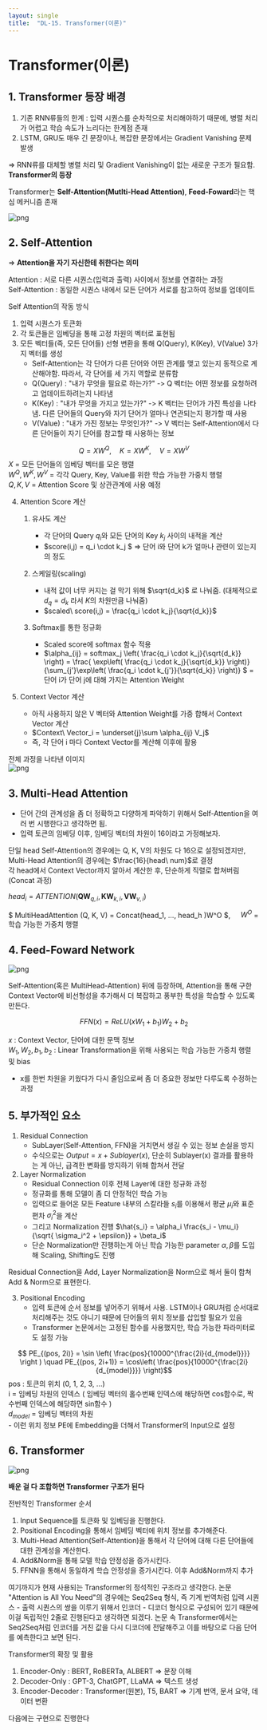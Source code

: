 ```yaml
---
layout: single
title:  "DL-15. Transformer(이론)"
---
```


# Transformer(이론)

## 1. Transformer 등장 배경
 1. 기존 RNN류들의 한계 : 입력 시퀀스를 순차적으로 처리해야하기 때문에, 병렬 처리가 어렵고 학습 속도가 느리다는 한계점 존재  
 2. LSTM, GRU도 매우 긴 문장이나, 복잡한 문장에서는 Gradient Vanishing 문제 발생

$\Rightarrow$ RNN류를 대체할 병렬 처리 및 Gradient Vanishing이 없는 새로운 구조가 필요함. **Transformer의 등장**  

Transformer는 **Self-Attention(Mutlti-Head Attention)**,  **Feed-Foward**라는 핵심 메커니즘 존재

![png](/assets/images/DL-15-image-2.png)

## 2. Self-Attention
=> **Attention을 자기 자신한테 취한다는 의미**  

Attention : 서로 다른 시퀀스(입력과 출력) 사이에서 정보를 연결하는 과정  
Self-Attention : 동일한 시퀀스 내에서 모든 단어가 서로를 참고하여 정보를 업데이트

Self Attention의 작동 방식
1. 입력 시퀀스가 토큰화
2. 각 토큰들은 임베딩을 통해 고정 차원의 벡터로 표현됨
3. 모든 벡터들(즉, 모든 단어들) 선형 변환을 통해 Q(Query), K(Key), V(Value) 3가지 벡터를 생성
    - Self-Attention는 각 단어가 다른 단어와 어떤 관계를 맺고 있는지 동적으로 계산해야함. 따라서, 각 단어를 세 가지 역할로 분류함
    - Q(Query) : "내가 무엇을 필요로 하는가?" -> Q 벡터는 어떤 정보를 요청하려고 업데이트하려는지 나타냄
    - K(Key) : "내가 무엇을 가지고 있는가?" -> K 벡터는 단어가 가진 특성을 나타냄. 다른 단어들의 Query와 자기 단어가 얼마나 연관되는지 평가할 때 사용
    - V(Value) : "내가 가진 정보는 무엇인가?" -> V 벡터는 Self-Attention에서 다른 단어들이 자기 단어를 참고할 때 사용하는 정보

$$ Q = XW^Q,\quad K = XW^K,\quad V = XW^V $$ 
 $X$  = 모든 단어들의 임베딩 벡터를 모은 행렬  
 $W^Q, W^K, W^V$ = 각각 Query, Key, Value를 위한 학습 가능한 가중치 행렬  
 $Q, K, V$ = Attention Score 및 상관관계에 사용 예정

4. Attention Score 계산
    1. 유사도 계산
        - 각 단어의 Query $q_i$와 모든 단어의 Key $k_j$ 사이의 내적을 계산
        - $score(i,j) = q_i \cdot k_j $ => 단어 i와 단어 k가 얼마나 관련이 있는지의 정도

    2. 스케일링(scaling)
        - 내적 값이 너무 커지는 걸 막기 위해 $\sqrt{d_k}$ 로 나눠줌. (대체적으로 $d_q = d_k$ 라서 $K$의 차원만큼 나눠줌)
        - $scaled\ score(i,j) = \frac{q_i \cdot k_j}{\sqrt{d_k}}$
    3. Softmax를 통한 정규화
        - Scaled score에 softmax 함수 적용
        - $\alpha_{ij} = softmax_j \left( \frac{q_i \cdot k_j}{\sqrt{d_k}} \right) = \frac{ \exp\left( \frac{q_i \cdot k_j}{\sqrt{d_k}} \right)}{\sum_{j'}\exp\left( \frac{q_i \cdot k_{j'}}{\sqrt{d_k}} \right)} $ = 단어 i가 단어 j에 대해 가지는 Attention Weight

5. Context Vector 계산
    - 아직 사용하지 않은 V 벡터와 Attention Weight를 가중 합해서 Context Vector 계산
    - $Context\ Vector_i = \underset{j}\sum \alpha_{ij} V_j$ 
    - 즉, 각 단어 i 마다 Context Vector를 계산해 이후에 활용

전체 과정을 나타낸 이미지  
![png](/assets/images/DL-15-image.png)

## 3. Multi-Head Attention
- 단어 간의 관계성을 좀 더 정확하고 다양하게 파악하기 위해서 Self-Attention을 여러 번 시행한다고 생각하면 됨.
- 입력 토큰의 임베딩 이후, 임베딩 벡터의 차원이 16이라고 가정해보자.

단일 head Self-Attention의 경우에는 Q, K, V의 차원도 다 16으로 설정되겠지만, Multi-Head Attention의 경우에는 $\frac{16}{head\ num}$로 결정  
각 head에서 Context Vector까지 알아서 계산한 후, 단순하게 직렬로 합쳐버림(Concat 과정)  

$head_i = ATTENTION({\mathbf {QW} }_{q,i} , {\mathbf {KW} }_{k,i}, {\mathbf {VW} }_{v,i} )$  

$ MultiHeadAttention (Q, K, V) = Concat(head_1, ..., head_h )W^O $,   $\quad W^O$ = 학습 가능한 가중치 행렬 


## 4. Feed-Foward Network

![png](/assets/images/DL-15-image-3.png)

Self-Attention(혹은 MultiHead-Attention) 뒤에 등장하며, Attention을 통해 구한 Context Vector에 비선형성을 추가해서 더 복잡하고 풍부한 특성을 학습할 수 있도록 만든다.



$$ FFN(x) = ReLU(xW_1 + b_1)W_2 + b_2$$

$x$ : Context Vector, 단어에 대한 문맥 정보  
$W_1, W_2, b_1, b_2$ : Linear Transformation을 위해 사용되는 학습 가능한 가중치 행렬 및 bias

- x를 한번 차원을 키웠다가 다시 줄임으로써 좀 더 중요한 정보만 다루도록 수정하는 과정

## 5. 부가적인 요소

1. Residual Connection
    - SubLayer(Self-Attention, FFN)을 거치면서 생길 수 있는 정보 손실을 방지
    - 수식으로는 $Output = x + Sublayer(x)$, 단순히 Sublayer(x) 결과를 활용하는 게 아닌, 급격한 변화를 방지하기 위해 합쳐서 전달
2. Layer Normalization 
    - Residual Connection 이후 전체 Layer에 대한 정규화 과정
    - 정규화를 통해 모델이 좀 더 안정적인 학습 가능
    - 입력으로 들어온 모든 Feature 내부의 스칼라들 $s_i$를 이용해서 평균 $\mu_i$와 표준편차 $\sigma_i^2$을 계산
    - 그리고 Normalization 진행 $\hat{s_i} = \alpha_i \frac{s_i - \mu_i}{\sqrt{ \sigma_i^2 + \epsilon}} + \beta_i$
    - 단순 Normalization만 진행하는게 아닌 학습 가능한 parameter $\alpha, \beta$를 도입해 Scaling, Shifting도 진행  

Residual Connection을 Add, Layer Normalization을 Norm으로 해서 둘이 합쳐 Add & Norm으로 표현한다.  

3. Positional Encoding 
    - 입력 토큰에 순서 정보를 넣어주기 위해서 사용. LSTM이나 GRU처럼 순서대로 처리해주는 것도 아니기 때문에 단어들의 위치 정보를 삽입할 필요가 있음
    - Transformer 논문에서는 고정된 함수를 사용했지만, 학습 가능한 파라미터로도 설정 가능

$$ PE_{(pos, 2i)} = \sin \left( \frac{pos}{10000^{\frac{2i}{d_{model}}}} \right ) \quad PE_{(pos, 2i+1)} = \cos\left( \frac{pos}{10000^{\frac{2i}{d_{model}}}} \right)$$
    pos : 토큰의 위치 (0, 1, 2, 3, ...)   
    i = 임베딩 차원의 인덱스 ( 임베딩 벡터의 홀수번째 인덱스에 해당하면 cos함수로, 짝수번째 인덱스에 해당하면 sin함수 )  
    $d_{model}$ = 임베딩 벡터의 차원  
    - 이런 위치 정보 PE에 Embedding을 더해서 Transformer의 Input으로 설정


## 6. Transformer

![png](/assets/images/DL-15-image-4.png)

**배운 걸 다 조합하면 Transformer 구조가 된다**

전반적인 Transformer 순서
1. Input Sequence를 토큰화 및 임베딩을 진행한다.
2. Positional Encoding을 통해서 임베딩 벡터에 위치 정보를 추가해준다.
3. Multi-Head Attention(Self-Attention)을 통해서 각 단어에 대해 다른 단어들에 대한 관계성을 계산한다.
4. Add&Norm을 통해 모델 학습 안정성을 증가시킨다.
5. FFNN을 통해서 동일하게 학습 안정성을 증가시킨다. 이후 Add&Norm까지 추가

여기까지가 현재 사용되는 Transformer의 정석적인 구조라고 생각한다. 논문 "Attention is All You Need"의 경우에는 Seq2Seq 형식, 즉 기계 번역처럼 입력 시퀀스 - 출력 시퀀스의 쌍을 이루기 위해서 인코더 - 디코더 형식으로 구성되어 있기 때문에 이걸 독립적인 2줄로 진행된다고 생각하면 되겠다. 논문 속 Transformer에서는 Seq2Seq처럼 인코더를 거친 값을 다시 디코더에 전달해주고 이를 바탕으로 다음 단어를 예측한다고 보면 된다.

Transformer의 확장 및 활용
1. Encoder-Only : BERT, RoBERTa, ALBERT         => 문장 이해
2. Decoder-Only : GPT-3, ChatGPT, LLaMA         => 텍스트 생성
3. Encoder-Decoder : Transformer(원본), T5, BART => 기계 번역, 문서 요약, 데이터 변환

다음에는 구현으로 진행한다
